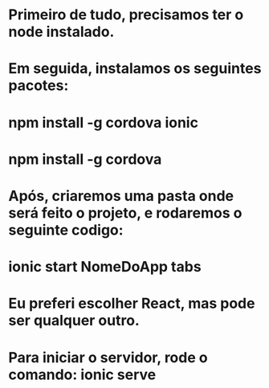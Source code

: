 # Primeiro de tudo, precisamos ter o node instalado.
# Em seguida, instalamos os seguintes pacotes:
# npm install -g cordova ionic
# npm install -g cordova
# Após, criaremos uma pasta onde será feito o projeto, e rodaremos o seguinte codigo:
# ionic start NomeDoApp tabs
# Eu preferi escolher React, mas pode ser qualquer outro.
# Para iniciar o servidor, rode o comando: ionic serve
